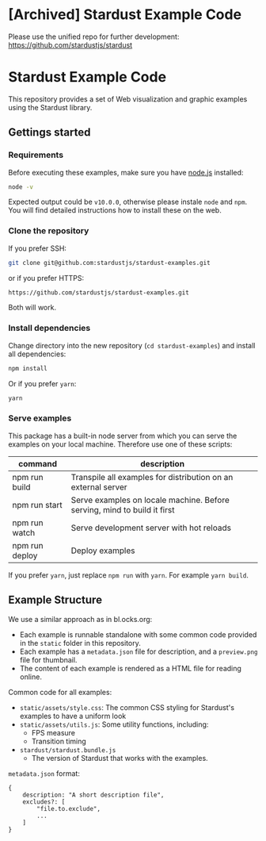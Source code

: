 [Archived] Stardust Example Code
====

Please use the unified repo for further development: https://github.com/stardustjs/stardust

Stardust Example Code
====

This repository provides a set of Web visualization and graphic examples using the Stardust library.

Gettings started
----

### Requirements

Before executing these examples, make sure you have [node.js](https://nodejs.org) installed:

```bash
node -v
```
Expected output could be `v10.0.0`, otherwise please instale `node` and `npm`. You will find detailed instructions how to install these on the web.

### Clone the repository

If you prefer SSH:

```bash
git clone git@github.com:stardustjs/stardust-examples.git
```

or if you prefer HTTPS:

```bash
https://github.com/stardustjs/stardust-examples.git
```
Both will work.

### Install dependencies

Change directory into the new repository (`cd stardust-examples`) and install all dependencies:

```bash
npm install
```

Or if you prefer `yarn`:

```bash
yarn
```

### Serve examples

This package has a built-in node server from which you can serve the examples on your local machine. Therefore use one of these scripts:

| command        | description                                                              |
|----------------|--------------------------------------------------------------------------|
| npm run build  | Transpile all examples for distribution on an external server            |
| npm run start  | Serve examples on locale machine. Before serving, mind to build it first |
| npm run watch  | Serve development server with hot reloads                                |
| npm run deploy | Deploy examples                                                          |

If you prefer `yarn`, just replace `npm run` with `yarn`. For example `yarn build`.


Example Structure
----

We use a similar approach as in bl.ocks.org:

- Each example is runnable standalone with some common code provided in the `static` folder in this repository.
- Each example has a `metadata.json` file for description, and a `preview.png` file for thumbnail.
- The content of each example is rendered as a HTML file for reading online.

Common code for all examples:

- `static/assets/style.css`: The common CSS styling for Stardust's examples to have a uniform look
- `static/assets/utils.js`: Some utility functions, including:
    - FPS measure
    - Transition timing
- `stardust/stardust.bundle.js`
    - The version of Stardust that works with the examples.

`metadata.json` format:

    {
        description: "A short description file",
        excludes?: [
            "file.to.exclude",
            ...
        ]
    }
